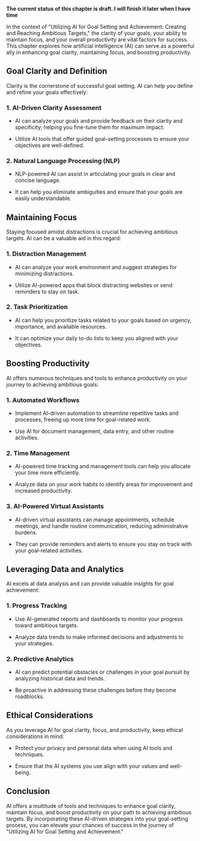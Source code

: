 **The current status of this chapter is draft. I will finish it later when I have time**

In the context of "Utilizing AI for Goal Setting and Achievement: Creating and Reaching Ambitious Targets," the clarity of your goals, your ability to maintain focus, and your overall productivity are vital factors for success. This chapter explores how artificial intelligence (AI) can serve as a powerful ally in enhancing goal clarity, maintaining focus, and boosting productivity.

Goal Clarity and Definition
---------------------------

Clarity is the cornerstone of successful goal setting. AI can help you define and refine your goals effectively:

### **1. AI-Driven Clarity Assessment**

* AI can analyze your goals and provide feedback on their clarity and specificity, helping you fine-tune them for maximum impact.

* Utilize AI tools that offer guided goal-setting processes to ensure your objectives are well-defined.

### **2. Natural Language Processing (NLP)**

* NLP-powered AI can assist in articulating your goals in clear and concise language.

* It can help you eliminate ambiguities and ensure that your goals are easily understandable.

Maintaining Focus
-----------------

Staying focused amidst distractions is crucial for achieving ambitious targets. AI can be a valuable aid in this regard:

### **1. Distraction Management**

* AI can analyze your work environment and suggest strategies for minimizing distractions.

* Utilize AI-powered apps that block distracting websites or send reminders to stay on task.

### **2. Task Prioritization**

* AI can help you prioritize tasks related to your goals based on urgency, importance, and available resources.

* It can optimize your daily to-do lists to keep you aligned with your objectives.

Boosting Productivity
---------------------

AI offers numerous techniques and tools to enhance productivity on your journey to achieving ambitious goals:

### **1. Automated Workflows**

* Implement AI-driven automation to streamline repetitive tasks and processes, freeing up more time for goal-related work.

* Use AI for document management, data entry, and other routine activities.

### **2. Time Management**

* AI-powered time tracking and management tools can help you allocate your time more efficiently.

* Analyze data on your work habits to identify areas for improvement and increased productivity.

### **3. AI-Powered Virtual Assistants**

* AI-driven virtual assistants can manage appointments, schedule meetings, and handle routine communication, reducing administrative burdens.

* They can provide reminders and alerts to ensure you stay on track with your goal-related activities.

Leveraging Data and Analytics
-----------------------------

AI excels at data analysis and can provide valuable insights for goal achievement:

### **1. Progress Tracking**

* Use AI-generated reports and dashboards to monitor your progress toward ambitious targets.

* Analyze data trends to make informed decisions and adjustments to your strategies.

### **2. Predictive Analytics**

* AI can predict potential obstacles or challenges in your goal pursuit by analyzing historical data and trends.

* Be proactive in addressing these challenges before they become roadblocks.

Ethical Considerations
----------------------

As you leverage AI for goal clarity, focus, and productivity, keep ethical considerations in mind:

* Protect your privacy and personal data when using AI tools and techniques.

* Ensure that the AI systems you use align with your values and well-being.

Conclusion
----------

AI offers a multitude of tools and techniques to enhance goal clarity, maintain focus, and boost productivity on your path to achieving ambitious targets. By incorporating these AI-driven strategies into your goal-setting process, you can elevate your chances of success in the journey of "Utilizing AI for Goal Setting and Achievement."

